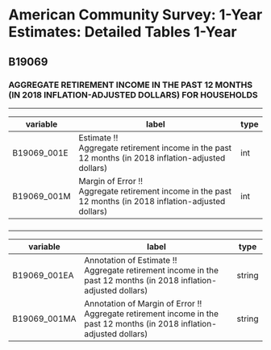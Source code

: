 # American Community Survey: 1-Year Estimates: Detailed Tables 1-Year

## B19069

### AGGREGATE RETIREMENT INCOME IN THE PAST 12 MONTHS (IN 2018 INFLATION-ADJUSTED DOLLARS) FOR HOUSEHOLDS

___

| variable | label | type |
| ----- | ----- | ----- |
| B19069_001E | Estimate !!<br>Aggregate retirement income in the past 12 months (in 2018 inflation-adjusted dollars) | int |
| B19069_001M | Margin of Error !!<br>Aggregate retirement income in the past 12 months (in 2018 inflation-adjusted dollars) | int |
### 

___

| variable | label | type |
| ----- | ----- | ----- |
| B19069_001EA | Annotation of Estimate !!<br>Aggregate retirement income in the past 12 months (in 2018 inflation-adjusted dollars) | string |
| B19069_001MA | Annotation of Margin of Error !!<br>Aggregate retirement income in the past 12 months (in 2018 inflation-adjusted dollars) | string |

